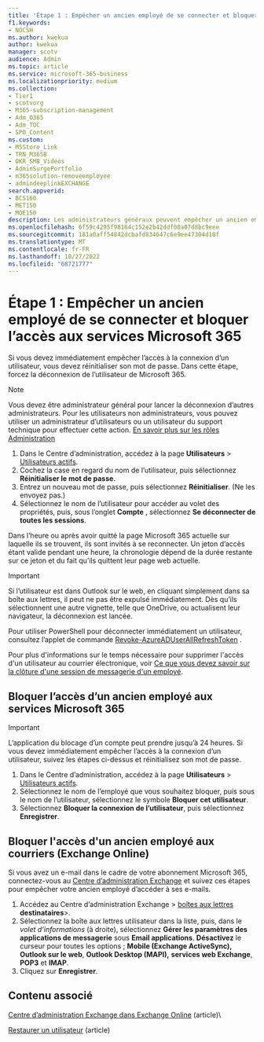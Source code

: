 ```yaml
---
title: 'Étape 1 : Empêcher un ancien employé de se connecter et bloquer l’accès aux services Microsoft 365'
f1.keywords:
- NOCSH
ms.author: kwekua
author: kwekua
manager: scotv
audience: Admin
ms.topic: article
ms.service: microsoft-365-business
ms.localizationpriority: medium
ms.collection:
- Tier1
- scotvorg
- M365-subscription-management
- Adm_O365
- Adm_TOC
- SPO_Content
ms.custom:
- MSStore_Link
- TRN_M365B
- OKR_SMB_Videos
- AdminSurgePortfolio
- m365solution-removeemployee
- admindeeplinkEXCHANGE
search.appverid:
- BCS160
- MET150
- MOE150
description: Les administrateurs généraux peuvent empêcher un ancien employé de se connecter et bloquer son accès aux services Microsoft 365.
ms.openlocfilehash: 6f59c4295f98164c152e2b42ddf08a07d8bc9eee
ms.sourcegitcommit: 181a0aff54842dcbafd834647c6e9ee47304d10f
ms.translationtype: MT
ms.contentlocale: fr-FR
ms.lasthandoff: 10/27/2022
ms.locfileid: "68721777"
---
```

# <a name="step-1---prevent-a-former-employee-from-logging-in-and-block-access-to-microsoft-365-services"></a>Étape 1 : Empêcher un ancien employé de se connecter et bloquer l’accès aux services Microsoft 365

Si vous devez immédiatement empêcher l’accès à la connexion d’un utilisateur, vous devez réinitialiser son mot de passe. Dans cette étape, forcez la déconnexion de l’utilisateur de Microsoft 365.

> [!NOTE]
> Vous devez être administrateur général pour lancer la déconnexion d’autres administrateurs. Pour les utilisateurs non administrateurs, vous pouvez utiliser un administrateur d’utilisateurs ou un utilisateur du support technique pour effectuer cette action. [En savoir plus sur les rôles Administration](about-admin-roles.md)

1. Dans le Centre d’administration, accédez à la page **Utilisateurs** \> <a href="https://go.microsoft.com/fwlink/p/?linkid=834822" target="_blank">Utilisateurs actifs</a>.
2. Cochez la case en regard du nom de l’utilisateur, puis sélectionnez **Réinitialiser le mot de passe**.
3. Entrez un nouveau mot de passe, puis sélectionnez **Réinitialiser**. (Ne les envoyez pas.)
4. Sélectionnez le nom de l’utilisateur pour accéder au volet des propriétés, puis, sous l’onglet **Compte** , sélectionnez **Se déconnecter de toutes les sessions**.

Dans l’heure ou après avoir quitté la page Microsoft 365 actuelle sur laquelle ils se trouvent, ils sont invités à se reconnecter. Un jeton d’accès étant valide pendant une heure, la chronologie dépend de la durée restante sur ce jeton et du fait qu’ils quittent leur page web actuelle.
  
> [!IMPORTANT]
> Si l’utilisateur est dans Outlook sur le web, en cliquant simplement dans sa boîte aux lettres, il peut ne pas être expulsé immédiatement. Dès qu’ils sélectionnent une autre vignette, telle que OneDrive, ou actualisent leur navigateur, la déconnexion est lancée.
  
Pour utiliser PowerShell pour déconnecter immédiatement un utilisateur, consultez l’applet de commande [Revoke-AzureADUserAllRefreshToken](/powershell/module/azuread/revoke-azureaduserallrefreshtoken) .
  
Pour plus d'informations sur le temps nécessaire pour supprimer l'accès d'un utilisateur au courrier électronique, voir [Ce que vous devez savoir sur la clôture d'une session de messagerie d'un employé](remove-former-employee-step-7.md#what-you-need-to-know-about-terminating-an-employees-email-session).

## <a name="block-a-former-employees-access-to-microsoft-365-services"></a>Bloquer l’accès d’un ancien employé aux services Microsoft 365

> [!IMPORTANT]
 > L’application du blocage d’un compte peut prendre jusqu’à 24 heures. Si vous devez immédiatement empêcher l’accès à la connexion d’un utilisateur, suivez les étapes ci-dessus et réinitialisez son mot de passe.

1. Dans le Centre d’administration, accédez à la page **Utilisateurs** \> <a href="https://go.microsoft.com/fwlink/p/?linkid=834822" target="_blank">Utilisateurs actifs</a>.
2. Sélectionnez le nom de l’employé que vous souhaitez bloquer, puis sous le nom de l’utilisateur, sélectionnez le symbole **Bloquer cet utilisateur**.
3. Sélectionnez **Bloquer la connexion de l’utilisateur**, puis sélectionnez **Enregistrer**.

## <a name="block-a-former-employees-access-to-email-exchange-online"></a>Bloquer l'accès d'un ancien employé aux courriers (Exchange Online)

Si vous avez un e-mail dans le cadre de votre abonnement Microsoft 365, connectez-vous au <a href="https://go.microsoft.com/fwlink/p/?linkid=2059104" target="_blank">Centre d’administration Exchange</a> et suivez ces étapes pour empêcher votre ancien employé d’accéder à ses e-mails.
  
1. Accédez au Centre d’administration Exchange > <a href="https://go.microsoft.com/fwlink/?linkid=2183135" target="_blank">boîtes aux lettres</a> **destinataires**\>.
1. Sélectionnez la boîte aux lettres utilisateur dans la liste, puis, dans le *volet d’informations* (à droite), sélectionnez **Gérer les paramètres des applications de messagerie** sous **Email applications**. **Désactivez** le curseur pour toutes les options ; **Mobile (Exchange ActiveSync),** **Outlook sur le web**, **Outlook Desktop (MAPI),** **services web Exchange**, **POP3** et **IMAP**.
1. Cliquez sur **Enregistrer**.

## <a name="related-content"></a>Contenu associé

[Centre d’administration Exchange dans Exchange Online](/exchange/exchange-admin-center) (article)\

[Restaurer un utilisateur](restore-user.md) (article)
